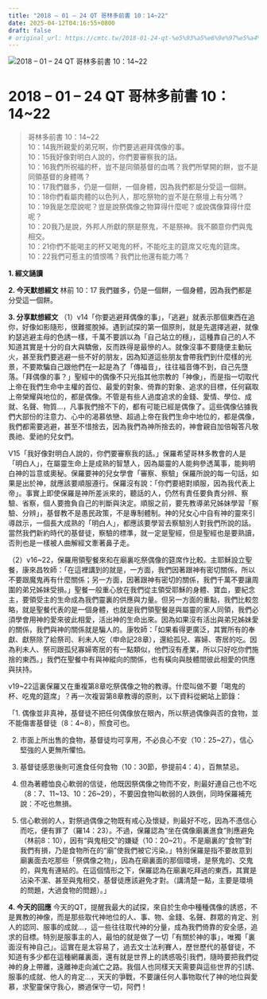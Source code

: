 ```yaml
---
title: "2018 – 01 – 24 QT 哥林多前書 10：14~22"
date: 2025-04-12T04:16:55+0800
draft: false
# original_url: https://cmtc.tw/2018-01-24-qt-%e5%93%a5%e6%9e%97%e5%a4%9a%e5%89%8d%e6%9b%b8-10%ef%bc%9a1422
---
```


![2018 – 01 – 24 QT 哥林多前書 10：14\~22](/images/qt.jpg   "2018 – 01 – 24 QT 哥林多前書 10：14\~22")

# 2018 – 01 – 24 QT 哥林多前書 10：14\~22

> 哥林多前書 10：14\~22  
> 10：14我所親愛的弟兄啊，你們要逃避拜偶像的事。  
> 10：15我好像對明白人說的，你們要審察我的話。  
> 10：16我們所祝福的杯，豈不是同領基督的血嗎？我們所擘開的餅，豈不是同領基督的身體嗎？  
> 10：17我們雖多，仍是一個餅，一個身體，因為我們都是分受這一個餅。  
> 10：18你們看屬肉體的以色列人，那吃祭物的豈不是在祭壇上有分嗎？  
> 10：19我是怎麼說呢？豈是說祭偶像之物算得什麼呢？或說偶像算得什麼呢？  
> 10：20我乃是說，外邦人所獻的祭是祭鬼，不是祭神。我不願意你們與鬼相交。  
> 10：21你們不能喝主的杯又喝鬼的杯，不能吃主的筵席又吃鬼的筵席。  
> 10：22我們可惹主的憤恨嗎？我們比他還有能力嗎？

**1. 經文誦讀**

**2.  今天默想經文**
林前 10：17 我們雖多，仍是一個餅，一個身體，因為我們都是分受這一個餅。

**3. 分享默想經文**
（1）v14「你要逃避拜偶像的事」，「逃避」就表示那個東西在追你，好像如影隨形，很難擺脫掉。遇到試探的第一個原則，就是先選擇逃避，就像約瑟逃避主母的色誘一樣，千萬不要誤以為「自己站立的穩」，這種靠自己的人不知道其實是十分的自大與驕傲，反而跌得是最慘的人。就像沒事不要隨便主動玩火，甚至我們要逃避一些不好的朋友，因為知道這些朋友會帶我們到什麼樣的光景，不要欺騙自己跟他們在一起是為了「傳福音」，往往福音傳不到，自己先墮落。「拜偶像的事？」聖經中的偶像不只光指其他宗教的「神像」，而是指一切取代上帝在我們生命中主權的首位、最愛的對象、倚靠的對象、追求的目標，任何竊取上帝榮耀與地位的，都是偶像。不管是有些人過度追求的金錢、愛情、學位、成就、名聲、物質…，凡事我們捨不下的，都有可能已經是偶像了。這些偶像佔據我們大部份的注意力、心中的渴慕依戀、超過上帝在我們生命中地位的，都是偶像，我們都需要逃避，甚至不惜捨去，因為我們為神所捨去的，神會親自加倍報答凡敬畏祂、愛祂的兒女們。

V15「我好像對明白人說的，你們要審察我的話。」保羅希望哥林多教會的人是「明白人」，在屬靈生命上是成熟的智慧人，因為屬靈的人能夠參透萬事，能夠明白神的旨意或奧秘。保羅要神的兒女學會「審察、察驗」保羅所說的每一句話，如果是出於神，就應該要順服遵行。保羅沒有說：「你們要絕對順服，因為我代表上帝」。事實上即使保羅是神所差派來的，聽話的人，仍然有責任要負責分辨、察驗、省察，個人要擔負自己的判斷與決定。順服之前，要先教導弟兄姊妹學習「察驗、分辨」，基督教不是愚民政策，不是專制體制。神的兒女心中自有神的靈來引導啟示，一個長大成熟的「明白人」，都應該要學習去察驗別人對我們所說的話。當然我們新約時代的基督徒，察驗的標準，就一定是聖經，但是聖經也是要熟讀，否則也是一樣被人曲解經文牽著鼻子走。

（2）v16\~22，保羅用領聖餐來和在廟裏吃祭偶像的筵席作比較。主耶穌設立聖餐，康來昌牧師：「在這裡講到的就是，一方面，我們因著跟神有密切關係，所以不要跟魔鬼再有什麼關係；另一方面，因著跟神有密切的關係，我們千萬不要讓周圍的弟兄姊妹受損。」聖餐一般重心放在我們從主領受耶穌的身體、寶血，要紀念主，要領受主的生命成為我們靈裏的供應與力量。但另一方面的重點，我們比較忽略，就是聖餐代表的是一個身體，也就是我們領聖餐是與屬靈的家人同領，我們必須學會用神的愛來彼此相愛，活出神的生命出來。因為如果沒有活出與弟兄姊妹愛的關係，我們與神的關係就是騙人的。康牧師：「如果看得更廣泛，其實所有的奉獻、獻祭除了給祭司、利未人吃（申命記28章），還給孤兒、寡婦、寄居的吃。因為利未人、祭司跟孤兒寡婦寄居的有一點類似，他們沒有產業，所以只好吃你們施捨的東西。」我們在聖餐中有與神縱向的關係，也有橫向與肢體間彼此相愛的供應與扶持。

v19\~22這裏保羅又在重複第8章吃祭偶像之物的教導。什麼叫做不要「喝鬼的杯、吃鬼的筵席」？再一次複習第8章教導的原則，以下資料從網站上節錄：

「1. 偶像並非真神，基督徒不把任何偶像放在眼內，所以祭過偶像與否的食物，並不能傷害基督徒（8：4\~8），照食可也。

2. 市面上所出售的食物，基督徒均可享用，不必良心不安（10：25\~27），信心堅強的人更無所懼怕。

3. 基督徒感恩後則可進食任何食物（10：30節，參提前4：4），百無禁忌。

4. 但為著體恤良心軟弱的信徒，他既因祭偶像之物而不安，則最好連自己也不吃（8：7、11\~13、10：26\~29），不要因食物叫軟弱的人跌倒，同時保羅補充說：不吃也無損。

5. 信心軟弱的人，對祭過偶像之物既有戒心及懷疑，則最好不吃，因為不憑信心而吃，便有罪了（羅14：23）。不過，保羅認為“坐在偶像廟裏進食”則應避免（林前8：10），因有“與鬼相交”的嫌疑（10：20\~21）。不是廟裏的“食物”對我們有損，乃是食物所在的“廟”使我們被它污染。」特別保羅是指不要故意到廟裏面去吃那些「祭偶像之物」，因為在廟裏面的那個環境，是祭鬼的、交鬼的，與鬼有連結的。在這個情形之下，保羅認為在廟裏吃拜過的東西，其實是沾染不潔、甚至與鬼相交，基督徒應該避免才對。（講清楚一點，主要是環境的問題，大過食物的問題）。」

**4. 今天的回應**
今天的QT，提醒我最大的試探，來自於生命中種種偶像的誘惑，不是異教的神像，而是那些取代神地位的人、事、物、金錢、名聲、群眾的肯定、別人的認同、服事的成就…，這一些往往取代神的分量，成為我們倚靠的安全感，追求的目標。特別是服事主的人，最怕的就是做了一切「有關於神的事」，唯獨「裏面沒有神自己」。這實在是太容易了，過去文士法利賽人，歷世歷代的基督徒，不知道有多少都在這種網羅裏面，還有就是世界上的誘惑吸引我們，隨時要把我們從神的身上帶離，遠離神走向滅亡之路。我個人也同樣天天需要與這些世界的引誘、服事的成就、他人的肯定…，天天的爭戰，不要讓任何人事物取代了神的地位與愛慕，求聖靈保守我心，勝過保守一切，阿們！
